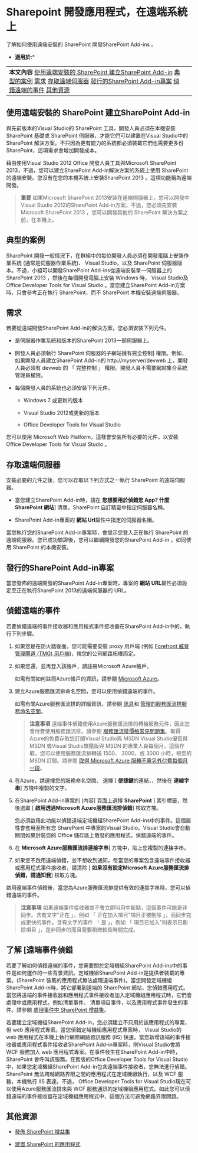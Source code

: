 

# Sharepoint 開發應用程式，在遠端系統上
了解如何使用遠端安裝的 SharePoint 開發SharePoint Add-ins 。
 * **適用於:*** 
  
    
    


|||
|:-----|:-----|
|**本文內容**          [使用遠端安裝的 SharePoint 建立SharePoint Add-in](#RDOverview)           [典型的案例](#Typical)           [需求](#Requirements)           [存取遠端伺服器](#Accessing)           [發行的SharePoint Add-in專案](#Publishing)           [偵錯遠端的事件](#DebugRER)           [其他資源](#SP15Devapps_AddtionalResources)||
   

## 使用遠端安裝的 SharePoint 建立SharePoint Add-in
<a name="RDOverview"> </a>

與先前版本的Visual Studio的 SharePoint 工具，開發人員必須在本機安裝 SharePoint 基礎或 SharePoint 伺服器，才能它們可以建置在Visual Studio中的 SharePoint 解決方案。不只因為更有能力的系統都必須裝載它們也需要更多份 SharePoint，這項需求會增加開發成本。
  
    
    
藉由使用Visual Studio 2012 Office 開發人員工具與Microsoft SharePoint 2013，不過，您可以建立SharePoint Add-in解決方案的系統上使用 SharePoint 的遠端安裝。您沒有在您的本機系統上安裝SharePoint 2013 。這項功能稱為遠端開發。
  
    
    

> **重要**
> 如果Microsoft SharePoint 2013安裝在遠端伺服器上，您可以開發中Visual Studio 2012的SharePoint Add-in方案。不過，您必須先安裝Microsoft SharePoint 2013 ，您可以開發其他的 SharePoint 解決方案之前，在本機上。
  
    
    


## 典型的案例
<a name="Typical"> </a>

SharePoint 開發一般情況下，在群組中的每位開發人員必須在開發電腦上安裝作業系統 (通常是伺服器作業系統)、 Visual Studio，以及 SharePoint 伺服器版本。不過，小組可以開發SharePoint Add-ins從遠端安裝單一伺服器上的SharePoint 2013 ，然後在每個開發電腦上安裝 Windows 時， Visual Studio及Office Developer Tools for Visual Studio 。當您建立SharePoint Add-in方案時，只會參考正在執行 SharePoint，而不 SharePoint 本機安裝遠端伺服器。
  
    
    

## 需求
<a name="Requirements"> </a>

若要從遠端開發SharePoint Add-in的解決方案，您必須安裝下列元件。
  
    
    

- 是伺服器作業系統和版本的SharePoint 2013一部伺服器上。
    
  
- 開發人員必須執行 SharePoint 伺服器的子網站擁有完全控制] 權限。例如，如果開發人員建立SharePoint Add-in的 http://myserver/devweb 上，開發人員必須有 devweb 的 「 完整控制 」 權限。開發人員不需要網站集合系統管理員權限。
    
  
- 每個開發人員的系統也必須安裝下列元件。
    
  - Windows 7 或更新的版本
    
  
  - Visual Studio 2012或更新的版本
    
  
  - Office Developer Tools for Visual Studio
    
  
您可以使用 Microsoft Web Platform，這樣會安裝所有必要的元件，以安裝Office Developer Tools for Visual Studio 。
  
    
    

## 存取遠端伺服器
<a name="Accessing"> </a>

安裝必要的元件之後，您可以存取以下列方式之一執行 SharePoint 的遠端伺服器。
  
    
    

- 當您建立SharePoint Add-in時，請在 **您想要用於偵錯您 App? 什麼 SharePoint 網站**] 清單，SharePoint 自訂精靈中指定伺服器名稱。
    
  
- SharePoint Add-in專案的 **網站 Url**屬性中指定的伺服器名稱。
    
  
當您執行您的SharePoint Add-in專案時，會提示您登入正在執行 SharePoint 的遠端伺服器。您已成功驗證後，您可以繼續開發您的SharePoint Add-in ，如同使用 SharePoint 的本機安裝。
  
    
    

## 發行的SharePoint Add-in專案
<a name="Publishing"> </a>

當您發佈的遠端開發的SharePoint Add-in專案時，專案的 **網站 URL**屬性必須設定至正在執行SharePoint 2013的遠端伺服器的 URL。
  
    
    

## 偵錯遠端的事件
<a name="DebugRER"> </a>

若要偵錯遠端的事件接收器和應用程式事件接收器在SharePoint Add-in中的，執行下列步驟。
  
    
    

1. 如果您是在防火牆後面，您可能需要安裝 proxy 用戶端 (例如 [Forefront 威脅管理閘道 (TMG) 用戶端](http://www.microsoft.com/en-us/download/details.aspx?displaylang=en&amp;id=10504))，視您的公司網路拓樸而定。
    
  
2. 如果您還，並再登入該帳戶，請註冊Microsoft Azure帳戶。
    
    如需有關如何註冊Azure帳戶的資訊，請參閱 [Microsoft Azure](http://www.windowsazure.com)。
    
  
3. 建立Azure服務匯流排命名空間，您可以使用偵錯遠端的事件。
    
    如需有關Azure服務匯流排的詳細資訊，請參閱 [訊息](http://www.windowsazure.com/en-us/home/features/messaging/)和 [管理的服務匯流排服務命名空間](http://msdn.microsoft.com/en-us/library/windowsazure/hh690928.aspx)。
    
    > **注意事項**
      > 遠端事件偵錯使用Azure服務匯流排的轉接服務元件，因此您會付費使用服務匯流排。請參閱 [服務匯流排價格常見問題集](http://msdn.microsoft.com/library/hh667438.aspx)。取得Azure的免費存取您訂閱Visual Studio與 MSDN Visual Studio優質與 MSDN 或Visual Studio旗鑑版與 MSDN 的專業人員每個月。這個存取，您可以使用服務匯流排轉送 1500、 3000，或 3000 小時，視您的 MSDN 訂閱。請參閱 [取得 Microsoft Azure 服務不需另外付費每個月一段](http://www.windowsazure.com/en-us/pricing/member-offers/msdn-benefits/)。
4. 在Azure，請選擇您的服務命名空間、 選擇 [ **便捷鍵**的連結，，然後在 **連線字串**] 方塊中複製的文字。
    
  
5. 在SharePoint Add-in專案的 [內容] 頁面上選擇 **SharePoint** ] 索引標籤，然後選取 [ **啟用透過Microsoft Azure服務匯流排偵錯**] 核取方塊。
    
    您必須啟用此功能以偵錯遠端定域機組SharePoint Add-ins中的事件。這個屬性會套用至所有您 SharePoint 中專案的Visual Studio。Visual Studio會自動關閉如果封裝您的 Office 儲存區上散發的應用程式，偵錯遠端的事件。
    
  
6. 在 **Microsoft Azure服務匯流排連接字串**] 方塊中，貼上您複製的連接字串。
    
  
7. 如果您不啟用遠端偵錯，並不想收到通知，每當您的專案包含遠端事件接收器或應用程式事件接收者，請清除 [ **如果沒有設定Microsoft Azure服務匯流排偵錯，請通知我**] 核取方塊。
    
  
啟用遠端事件偵錯後，當您為Azure服務匯流排提供有效的連接字串時，您可以偵錯遠端的事件。
  
    
    

> **注意事項**
> 如果遠端事件接收器並不會立即叫用中斷點，這個事件可能是非同步。含有文字"正在 」，例如 「 正在加入項目"項目正被刪除 」，而同步完成更快的事件。含有文字的事件 「 是 」，例如 「 項目已加入"則表示已刪除項目 」，是非同步的而且需要稍微較長時間完成。
  
    
    


## 了解 [遠端事件偵錯
<a name="DebugRER"> </a>

若要了解如何偵錯遠端的事件，您需要關於定域機組SharePoint Add-ins中的事件是如何運作的一些背景資訊。定域機組SharePoint Add-in是提供者裝載的專案。(SharePoint 裝載的應用程式無法處理遠端事件)。當您開發定域機組SharePoint Add-in時，將它部署到遠端的 SharePoint 網站，您偵錯應用程式。當您將遠端的事件接收器和應用程式事件接收者加入定域機組應用程式時，它們會處理中或應用程式，例如清單事件、 清單項目事件，以及應用程式事件發生的事件。請參閱 [處理事件中 SharePoint 增益集](c050d056-8548-4496-a053-016779d723d9.md)。
  
    
    
若要建立定域機組SharePoint Add-in，您必須建立不只用於該應用程式的專案，但 web 應用程式專案。當您偵錯定域機組應用程式專案時， Visual Studio的 web 應用程式在本機上執行網際網路資訊服務 (IIS) 快速。當您新增遠端的事件接收器或應用程式事件接收者SharePoint Add-in專案時，則Visual Studio會將 WCF 服務加入 web 應用程式專案。在事件發生在SharePoint Add-in中時，SharePoint 會呼叫該服務。在舊版的Office Developer Tools for Visual Studio中，如果您定域機組SharePoint Add-in包含遠端事件接收者，您無法進行偵錯。SharePoint 無法跨越網路界限之間的應用程式在定域機組執行，以及 WCF 服務，本機執行 IIS 表達。不過， Office Developer Tools for Visual Studio現在可以使用Azure服務匯流排來與 WCF 服務通訊的定域機組應用程式。如此您可以偵錯遠端的事件接收器在定域機組應用程式中，這個方法可避免網路界限問題。
  
    
    

## 其他資源
<a name="SP15Devapps_AddtionalResources"> </a>


-  [發佈 SharePoint 增益集](f5a92b98-5520-4bba-9131-b56d2a21a321.md)
    
  
-  [建置 SharePoint 的應用程式](37727101-0692-4652-a481-e6d6379cf921.md)
    
  